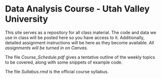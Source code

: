 # Data Analysis Course - Utah Valley University

This site serves as a repository for all class material.
The code and data we use in class will be posted here so you have access to it.
Additionally, detailed assignment instructions will be here as they become available.
*All assignments will be turned in on Canvas.*

The file *Course_Schedule.pdf* gives a tentative outline of the weekly topics to be covered, along with some snippets of example code.

The file *Sullabus.rmd* is the official course syllabus.

